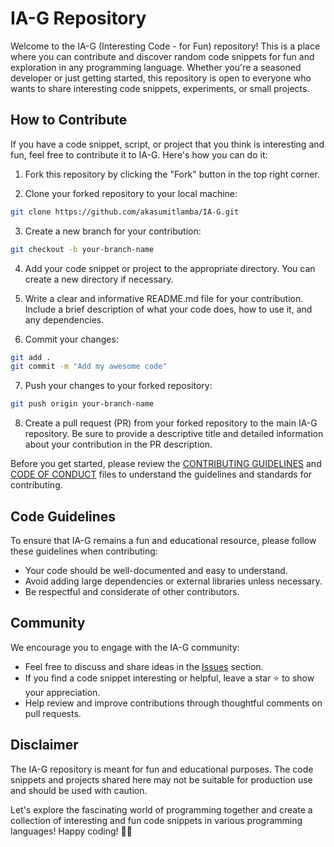 # IA-G Repository

Welcome to the IA-G (Interesting Code - for Fun) repository! This is a place where you can contribute and discover random code snippets for fun and exploration in any programming language. Whether you're a seasoned developer or just getting started, this repository is open to everyone who wants to share interesting code snippets, experiments, or small projects.

## How to Contribute

If you have a code snippet, script, or project that you think is interesting and fun, feel free to contribute it to IA-G. Here's how you can do it:

1. Fork this repository by clicking the "Fork" button in the top right corner.

2. Clone your forked repository to your local machine:

```bash
git clone https://github.com/akasumitlamba/IA-G.git
```

3. Create a new branch for your contribution:

```bash
git checkout -b your-branch-name
```

4. Add your code snippet or project to the appropriate directory. You can create a new directory if necessary.

5. Write a clear and informative README.md file for your contribution. Include a brief description of what your code does, how to use it, and any dependencies.

6. Commit your changes:

```bash
git add .
git commit -m "Add my awesome code"
```

7. Push your changes to your forked repository:

```bash
git push origin your-branch-name
```

8. Create a pull request (PR) from your forked repository to the main IA-G repository. Be sure to provide a descriptive title and detailed information about your contribution in the PR description.

Before you get started, please review the [CONTRIBUTING GUIDELINES](contributing.md) and [CODE OF CONDUCT](CodeOfConduct.md) files to understand the guidelines and standards for contributing.

## Code Guidelines

To ensure that IA-G remains a fun and educational resource, please follow these guidelines when contributing:

- Your code should be well-documented and easy to understand.
- Avoid adding large dependencies or external libraries unless necessary.
- Be respectful and considerate of other contributors.

## Community

We encourage you to engage with the IA-G community:

- Feel free to discuss and share ideas in the [Issues](https://github.com/akasumitlamba/IA-G/issues) section.
- If you find a code snippet interesting or helpful, leave a star ⭐️ to show your appreciation.
- Help review and improve contributions through thoughtful comments on pull requests.

## Disclaimer

The IA-G repository is meant for fun and educational purposes. The code snippets and projects shared here may not be suitable for production use and should be used with caution.

Let's explore the fascinating world of programming together and create a collection of interesting and fun code snippets in various programming languages! Happy coding! 🚀✨
